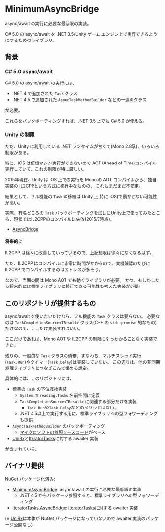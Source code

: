# MinimumAsyncBridge

async/await の実行に必要な最低限の実装。

C# 5.0 の async/await を .NET 3.5/Unity ゲーム エンジン上で実行できるようにするためのライブラリ。

## 背景

### C# 5.0 async/await

C# 5.0 の async/await の実行には、

- .NET 4 で追加された `Task` クラス
- .NET 4.5 で追加された `AsyncTaskMethodBuilder` などの一連のクラス

が必要。

これらをバックポーティングすれば、.NET 3.5 上でも C# 5.0 が使える。

### Unity の制限

ただ、Unity は利用している .NET ランタイムが古くて(Mono 2.8系)、いろいろ制限がある。

特に、iOS は仮想マシン実行ができないので AOT (Ahead of Time)コンパイル実行していて、これの制限が特に厳しい。

2015年現在、Unity は iOS 上での実行を Mono の AOT コンパイルから、独自実装の [IL2CPP](http://blogs.unity3d.com/2014/05/20/the-future-of-scripting-in-unity/)という方式に移行中なものの、
これもまだまだ不安定。

結果として、フル機能の `Task` の移植は Unity 上(特に iOS)で動かせない可能性が高い。

実際、有名どころの `Task` バックポーティングを試しにUnity上で使ってみたところ、現状ではIL2CPPのコンパイルに失敗(2015/7時点)。

- [AsyncBridge](http://omermor.github.io/AsyncBridge/)

#### 将来的に

IL2CPP は徐々に改善していっているので、上記制限は徐々になくなるはず。

ただ、IL2CPP はコンパイルに非常に時間がかかるので、実機確認のたびに IL2CPP でコンパイルするのはストレスが多そう。

なので、当面の間は Mono AOT でも動くライブラリが必要。
かつ、もしかしたら将来的には標準ライブラリに移行できる可能性も考えた実装が必要。

## このリポジトリが提供するもの

async/await を使いたいだけなら、フル機能の `Task` クラスは要らない。
必要なのは `TaskCompletionSource<TResult>` クラス(C++ の `std::promise` 的なもの)だけなので、ここだけ実装すればいい。

ここだけであれば、Mono AOT や IL2CPP の制限に引っかかることなく実装できた。

残りの、一般的な `Task` クラスの債務、すなわち、マルチスレッド実行(`Task.Run`)やタイマー(`Task.Delay`)は実装していない。
この辺りは、他の非同期処理ライブラリとつなぎこんで埋める想定。

具体的には、このリポジトリには、

- 標準の `Task` の下位互換実装
  - `System.Threading.Tasks` 名前空間に定義
  - `TaskCompletionSource<TResult>` に関連する部分だけを実装
    - `Task.Run`や`Task.Delay`などのメソッドはない。
  - .NET 4.5以上で実行する用に、標準ライブラリへの型フォワーディングも提供
- `AsyncTaskMethodBuilder` のバックポーティング
  - [マイクロソフトの参照ソースコード](http://referencesource.microsoft.com/)がベース
- [UniRx](https://github.com/neuecc/UniRx)と[IteratorTasks](https://github.com/OrangeCube/IteratorTasks)に対する awaiter 実装

が含まれている。

## バイナリ提供

NuGet パッケージ化済み:

- [MinimumAsyncBridge](https://www.nuget.org/packages/MinimumAsyncBridge/): async/await の実行に必要な最低限の実装
  - .NET 4.5 からパッケージ参照すると、標準ライブラリへの型フォワーディング
- [IteratorTasks.AsyncBridge](https://www.nuget.org/packages/IteratorTasks.AsyncBridge/): [IteratorTasks](https://www.nuget.org/packages/IteratorTasks/)に対する awaiter 実装

(※ [UniRx](https://github.com/neuecc/UniRx)は本体が NuGet パッケージになっていないので awaiter 実装のパッケージ公開なし)

